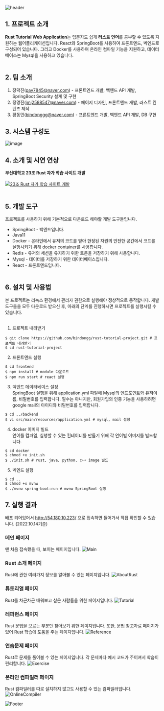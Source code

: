 ![header](https://capsule-render.vercel.app/api?type=waving&color=F68400&height=100&section=header&text=Rust%20Tutorial%20Web%20Application&fontSize=40)

## 1. 프로젝트 소개

**Rust Tutorial Web Application**는 입문자도 쉽게 **러스트 언어**를 공부할 수 있도록 지원하는 웹어플리케이션입니다. React와 SpringBoot를 사용하여 프론트엔드, 벡엔드로 구성되어 있습니다. 그리고 Docker를 사용하여 온라인 컴파일 기능을 지원하고, 데이터베이스는 Mysql을 사용하고 있습니다.  
 <br>

## 2. 팀 소개

1.  장덕진(pay7845@naver.com) - 프론트엔드 개발, 백엔드 API 개발, SpringBoot Security 설계 및 구현
2.  정명진(jmj2588547@naver.com) - 페이지 디자인, 프론트엔드 개발, 러스트 컨텐츠 제작
3.  황동민(bindonggg@naver.com) - 프론트엔드 개발, 벡엔드 API 개발, DB 구현
    <br>

## 3. 시스템 구성도

![image](https://user-images.githubusercontent.com/64681410/193783821-4060f448-26c5-4124-b54e-6e4eecd74788.png)
<br>

## 4. 소개 및 시연 연상
**부산대학교 23조 Rust 자가 학습 사이트 개발**  <br>  
[![23조 Rust 자가 학습 사이트 개발](http://img.youtube.com/vi/9omFqdKBfBg/0.jpg)](https://www.youtube.com/watch?v=9omFqdKBfBg)    
<br>

## 5. 개발 도구

프로젝트를 사용하기 위해 기본적으로 다운로드 해야할 개발 도구들입니다.

- SpringBoot - 백엔드입니다.
- Java11
- Docker - 온라인에서 유저의 코드를 받아 한정된 자원의 안전한 공간에서 코드를 실행시키기 위해 docker container를 사용합니다.
- Redis - 유저의 세션을 유지하기 위한 토큰을 저장하기 위해 사용합니다.
- Mysql - 데이터를 저장하기 위한 데이터베이스입니다.
- React - 프론트엔드입니다.  
  <br>

## 6. 설치 및 사용법

본 프로젝트는 리눅스 환경에서 관리자 권한으로 실행해야 정상적으로 동작합니다. 개발 도구들을 모두 다운로드 받으신 후, 아래의 단계를 진행하시면 프로젝트를 실행시킬 수 있습니다.  
 <br>

1.  프로젝트 내려받기

```shell
$ git clone https://github.com/bindongg/rust-tutorial-project.git # 프로젝트 내려받기
$ cd rust-tutorial-project
```

2.  프론트엔드 실행

```shell
$ cd frontend
$ npm install # module 다운로드
$ npm run start # react 실행
```

3.  벡엔드 데이터베이스 설정  
    SpringBoot 실행을 위해 application.yml 파일에 Mysql의 엔드포인트와 유저이름, 비밀번호를 입력합니다. 필수는 아니지만, 회원가입의 인증 기능을 사용하려면 google mail의 아이디와 비밀번호를 입력합니다.

```shell
$ cd ../backend
$ vi src/main/resources/application.yml # mysql, mail 설정
```

4.  docker 이미지 빌드  
    언어를 컴파일, 실행할 수 있는 컨테이너를 만들기 위해 각 언어별 이미지를 빌드합니다.

```shell
$ cd docker
$ chmod +x init.sh
$ ./init.sh # rust, java, python, c++ image 빌드
```

5.  벡엔드 실행

```shell
$ cd ..
$ chmod +x mvnw
$ ./mvnw spring-boot:run # mvnw SpringBoot 실행
```

## 7. 실행 결과

배포 되어있어서 http://54.180.10.223/ 으로 접속하면 들어가서 직접 확인할 수 있습니다. (2022.10.14기준)

### 메인 페이지

맨 처음 접속했을 때, 보이는 페이지입니다.
![Main](https://user-images.githubusercontent.com/64851797/195783411-ad5e35e1-4ff8-4d82-8310-8fe910e8602e.png)

### Rust 소개 페이지

Rust에 관한 여러가지 정보를 알아볼 수 있는 페이지입니다.
![AboutRust](https://user-images.githubusercontent.com/64851797/195783228-d97b74d7-7092-4421-aa0d-34127235b3f7.png)

### 튜토리얼 페이지

Rust를 차근차근 배워보고 싶은 사람들을 위한 페이지입니다.
![Tutorial](https://user-images.githubusercontent.com/64851797/195783448-8557f0c7-d544-4caf-985c-64a9dea2b60e.png)

### 레퍼런스 페이지

Rust 문법을 모르는 부분만 찾아보기 위한 페이지입니다.
또한, 문법 참고자료 페이지가 있어 Rust 학습에 도움을 주는 페이지입니다.
![Reference](https://user-images.githubusercontent.com/64851797/195783423-3d23ae70-f634-498e-b20c-4b13744eacb2.png)

### 연습문제 페이지

Rust로 문제를 풀어볼 수 있는 페이지입니다. 각 문제마다 예시 코드가 주어져서 학습이 편리합니다.
![Exercise](https://user-images.githubusercontent.com/64851797/195783439-213e68d1-5cb5-471e-af15-f5f0e83bc5e6.png)

### 온라인 컴파일러 페이지

Rust 컴파일러를 따로 설치하지 않고도 사용할 수 있는 컴파일러입니다.
![OnlineCompiler](https://user-images.githubusercontent.com/64851797/195783429-f056c802-91a9-4a49-a859-5a9fc9671510.png)

![Footer](https://capsule-render.vercel.app/api?type=waving&color=F68400&height=200&section=footer)
